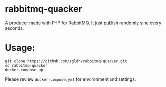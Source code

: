 # rabbitmq-quacker
A producer made with PHP for RabbitMQ. It just publish randomly sine every seconds.

# Usage:

```
git clone https://github.com/zgldh/rabbitmq-quacker.git
cd rabbitmq-quacker
docker-compose up
```

Please review `docker-compose.yml` for environment and settings. 
